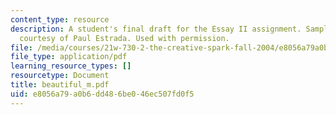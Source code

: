 ```yaml
---
content_type: resource
description: A student's final draft for the Essay II assignment. Sample student essay
  courtesy of Paul Estrada. Used with permission.
file: /media/courses/21w-730-2-the-creative-spark-fall-2004/e8056a79a0b6dd486be046ec507fd0f5_beautiful_m.pdf
file_type: application/pdf
learning_resource_types: []
resourcetype: Document
title: beautiful_m.pdf
uid: e8056a79-a0b6-dd48-6be0-46ec507fd0f5
---
```

